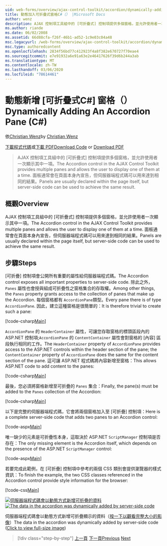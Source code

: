 ```yaml
---
uid: web-forms/overview/ajax-control-toolkit/accordion/dynamically-adding-an-accordion-pane-cs
title: 動態加入可折疊式窗格C#（） |Microsoft Docs
author: wenz
description: AJAX 控制項工具組中的 [可折疊式] 控制項提供多個窗格，並允許使用者一次顯示其中一項。 面板通常會宣告為 w 。
ms.author: riande
ms.date: 06/02/2008
ms.assetid: 66d88cfa-f26f-46b1-ad52-1c9e03c04a48
msc.legacyurl: /web-forms/overview/ajax-control-toolkit/accordion/dynamically-adding-an-accordion-pane-cs
msc.type: authoredcontent
ms.openlocfilehash: 2834f56bd77c412923f4a8f382e670727f70eae4
ms.sourcegitcommit: e7e91932a6e91a63e2e46417626f39d6b244a3ab
ms.translationtype: MT
ms.contentlocale: zh-TW
ms.lasthandoff: 03/06/2020
ms.locfileid: "78614461"
---
```

# <a name="dynamically-adding-an-accordion-pane-c"></a><span data-ttu-id="1dc69-104">動態新增 [可折疊式C#] 窗格（）</span><span class="sxs-lookup"><span data-stu-id="1dc69-104">Dynamically Adding An Accordion Pane (C#)</span></span>

<span data-ttu-id="1dc69-105">依[Christian Wenz](https://github.com/wenz)</span><span class="sxs-lookup"><span data-stu-id="1dc69-105">by [Christian Wenz](https://github.com/wenz)</span></span>

<span data-ttu-id="1dc69-106">[下載程式代碼](https://download.microsoft.com/download/5/6/d/56d50cef-2011-4c8f-9891-7edc6dc57df9/Accordion2.cs.zip)或[下載 PDF](https://download.microsoft.com/download/6/7/1/6718d452-ff89-4d3f-a90e-c74ec2d636a3/accordion2CS.pdf)</span><span class="sxs-lookup"><span data-stu-id="1dc69-106">[Download Code](https://download.microsoft.com/download/5/6/d/56d50cef-2011-4c8f-9891-7edc6dc57df9/Accordion2.cs.zip) or [Download PDF](https://download.microsoft.com/download/6/7/1/6718d452-ff89-4d3f-a90e-c74ec2d636a3/accordion2CS.pdf)</span></span>

> <span data-ttu-id="1dc69-107">AJAX 控制項工具組中的 [可折疊式] 控制項提供多個窗格，並允許使用者一次顯示其中一項。</span><span class="sxs-lookup"><span data-stu-id="1dc69-107">The Accordion control in the AJAX Control Toolkit provides multiple panes and allows the user to display one of them at a time.</span></span> <span data-ttu-id="1dc69-108">面板通常會在頁面本身內宣告，但伺服器端程式碼可以用來達到相同的結果。</span><span class="sxs-lookup"><span data-stu-id="1dc69-108">Panels are usually declared within the page itself, but server-side code can be used to achieve the same result.</span></span>

## <a name="overview"></a><span data-ttu-id="1dc69-109">概觀</span><span class="sxs-lookup"><span data-stu-id="1dc69-109">Overview</span></span>

<span data-ttu-id="1dc69-110">AJAX 控制項工具組中的 [可折疊式] 控制項提供多個窗格，並允許使用者一次顯示其中一項。</span><span class="sxs-lookup"><span data-stu-id="1dc69-110">The Accordion control in the AJAX Control Toolkit provides multiple panes and allows the user to display one of them at a time.</span></span> <span data-ttu-id="1dc69-111">面板通常會在頁面本身內宣告，但伺服器端程式碼可以用來達到相同的結果。</span><span class="sxs-lookup"><span data-stu-id="1dc69-111">Panels are usually declared within the page itself, but server-side code can be used to achieve the same result.</span></span>

## <a name="steps"></a><span data-ttu-id="1dc69-112">步驟</span><span class="sxs-lookup"><span data-stu-id="1dc69-112">Steps</span></span>

<span data-ttu-id="1dc69-113">[可折疊] 控制項會公開所有重要的屬性給伺服器端程式碼。</span><span class="sxs-lookup"><span data-stu-id="1dc69-113">The Accordion control exposes all important properties to server-side code.</span></span> <span data-ttu-id="1dc69-114">除此之外，`Panes` 屬性也會授與組成可折疊性之窗格集合的存取權。</span><span class="sxs-lookup"><span data-stu-id="1dc69-114">Among other things, the `Panes` property grants access to the collection of panes that make up the Accordion.</span></span> <span data-ttu-id="1dc69-115">每個窗格都有 `AccordionPane`類型。</span><span class="sxs-lookup"><span data-stu-id="1dc69-115">Every pane there is of type `AccordionPane`.</span></span> <span data-ttu-id="1dc69-116">因此，建立這種窗格是很簡單的：</span><span class="sxs-lookup"><span data-stu-id="1dc69-116">It is therefore trivial to create such a pane:</span></span>

[!code-csharp[Main](dynamically-adding-an-accordion-pane-cs/samples/sample1.cs)]

<span data-ttu-id="1dc69-117">`AccordionPane` 的 `HeaderContainer` 屬性，可讓您存取窗格的標頭區段內的 ASP.NET 控制項;`AccordionPane` 的 `ContentContainer` 屬性會對窗格的 [內容] 區段執行相同的工作。</span><span class="sxs-lookup"><span data-stu-id="1dc69-117">The `HeaderContainer` property of `AccordionPane` provides access to the ASP.NET controls within the header section of the pane; the `ContentContainer` property of `AccordionPane` does the same for the content section of the pane.</span></span> <span data-ttu-id="1dc69-118">這可讓 ASP.NET 程式碼將內容新增至窗格：</span><span class="sxs-lookup"><span data-stu-id="1dc69-118">This allows ASP.NET code to add content to the panes:</span></span>

[!code-csharp[Main](dynamically-adding-an-accordion-pane-cs/samples/sample2.cs)]

<span data-ttu-id="1dc69-119">最後，您必須將窗格新增至可折疊的 `Panes` 集合：</span><span class="sxs-lookup"><span data-stu-id="1dc69-119">Finally, the pane(s) must be added to the `Panes` collection of the Accordion:</span></span>

[!code-csharp[Main](dynamically-adding-an-accordion-pane-cs/samples/sample3.cs)]

<span data-ttu-id="1dc69-120">以下是完整的伺服器端程式碼，它會將兩個窗格加入至 [可折疊] 控制項：</span><span class="sxs-lookup"><span data-stu-id="1dc69-120">Here is a complete server-side code that adds two panes to an Accordion control:</span></span>

[!code-aspx[Main](dynamically-adding-an-accordion-pane-cs/samples/sample4.aspx)]

<span data-ttu-id="1dc69-121">唯一缺少的元素是可折疊性本身，這取決於 ASP.NET `ScriptManager` 控制項是否存在：</span><span class="sxs-lookup"><span data-stu-id="1dc69-121">The only missing element is the Accordion itself, which depends on the presence of the ASP.NET `ScriptManager` control:</span></span>

[!code-aspx[Main](dynamically-adding-an-accordion-pane-cs/samples/sample5.aspx)]

<span data-ttu-id="1dc69-122">若要完成此範例，在 [可折疊] 控制項中參考的兩個 CSS 類別會提供瀏覽器的樣式資訊：</span><span class="sxs-lookup"><span data-stu-id="1dc69-122">To finish the example, the two CSS classes referenced in the Accordion control provide style information for the browser:</span></span>

[!code-css[Main](dynamically-adding-an-accordion-pane-cs/samples/sample6.css)]

<span data-ttu-id="1dc69-123">[![伺服器端程式碼會以動態方式新增可折疊的資料](dynamically-adding-an-accordion-pane-cs/_static/image2.png)](dynamically-adding-an-accordion-pane-cs/_static/image1.png)</span><span class="sxs-lookup"><span data-stu-id="1dc69-123">[![The data in the accordion was dynamically added by server-side code](dynamically-adding-an-accordion-pane-cs/_static/image2.png)](dynamically-adding-an-accordion-pane-cs/_static/image1.png)</span></span>

<span data-ttu-id="1dc69-124">伺服器端程式碼會以動態方式新增可折疊顯示的資料（[按一下以觀看完整大小的影像](dynamically-adding-an-accordion-pane-cs/_static/image3.png)）</span><span class="sxs-lookup"><span data-stu-id="1dc69-124">The data in the accordion was dynamically added by server-side code ([Click to view full-size image](dynamically-adding-an-accordion-pane-cs/_static/image3.png))</span></span>

> [!div class="step-by-step"]
> <span data-ttu-id="1dc69-125">[上一頁](databinding-to-an-accordion-cs.md)
> [下一頁](databinding-to-an-accordion-vb.md)</span><span class="sxs-lookup"><span data-stu-id="1dc69-125">[Previous](databinding-to-an-accordion-cs.md)
[Next](databinding-to-an-accordion-vb.md)</span></span>
